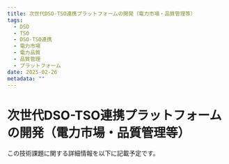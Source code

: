 ```yaml
---
title: 次世代DSO-TSO連携プラットフォームの開発（電力市場・品質管理等）
tags:
  - DSO
  - TSO
  - DSO-TSO連携
  - 電力市場
  - 電力品質
  - 品質管理
  - プラットフォーム
date: 2025-02-26
metadata: ""
---
```


# 次世代DSO-TSO連携プラットフォームの開発（電力市場・品質管理等）

この技術課題に関する詳細情報を以下に記載予定です。
